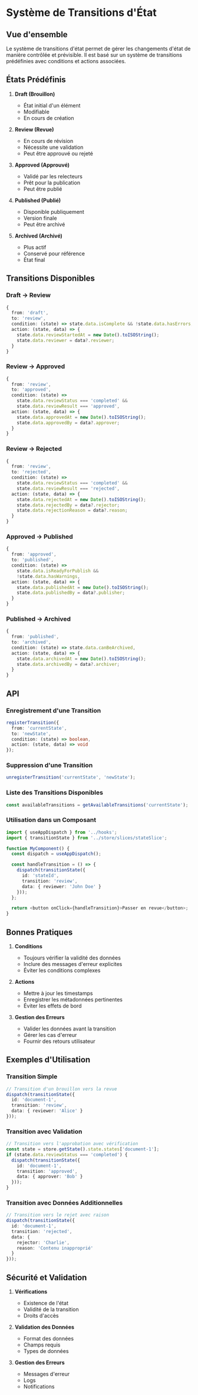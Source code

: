 # Système de Transitions d'État

## Vue d'ensemble

Le système de transitions d'état permet de gérer les changements d'état de manière contrôlée et prévisible. Il est basé sur un système de transitions prédéfinies avec conditions et actions associées.

## États Prédéfinis

1. **Draft (Brouillon)**
   - État initial d'un élément
   - Modifiable
   - En cours de création

2. **Review (Revue)**
   - En cours de révision
   - Nécessite une validation
   - Peut être approuvé ou rejeté

3. **Approved (Approuvé)**
   - Validé par les relecteurs
   - Prêt pour la publication
   - Peut être publié

4. **Published (Publié)**
   - Disponible publiquement
   - Version finale
   - Peut être archivé

5. **Archived (Archivé)**
   - Plus actif
   - Conservé pour référence
   - État final

## Transitions Disponibles

### Draft → Review
```typescript
{
  from: 'draft',
  to: 'review',
  condition: (state) => state.data.isComplete && !state.data.hasErrors,
  action: (state, data) => {
    state.data.reviewStartedAt = new Date().toISOString();
    state.data.reviewer = data?.reviewer;
  }
}
```

### Review → Approved
```typescript
{
  from: 'review',
  to: 'approved',
  condition: (state) => 
    state.data.reviewStatus === 'completed' && 
    state.data.reviewResult === 'approved',
  action: (state, data) => {
    state.data.approvedAt = new Date().toISOString();
    state.data.approvedBy = data?.approver;
  }
}
```

### Review → Rejected
```typescript
{
  from: 'review',
  to: 'rejected',
  condition: (state) => 
    state.data.reviewStatus === 'completed' && 
    state.data.reviewResult === 'rejected',
  action: (state, data) => {
    state.data.rejectedAt = new Date().toISOString();
    state.data.rejectedBy = data?.rejector;
    state.data.rejectionReason = data?.reason;
  }
}
```

### Approved → Published
```typescript
{
  from: 'approved',
  to: 'published',
  condition: (state) => 
    state.data.isReadyForPublish && 
    !state.data.hasWarnings,
  action: (state, data) => {
    state.data.publishedAt = new Date().toISOString();
    state.data.publishedBy = data?.publisher;
  }
}
```

### Published → Archived
```typescript
{
  from: 'published',
  to: 'archived',
  condition: (state) => state.data.canBeArchived,
  action: (state, data) => {
    state.data.archivedAt = new Date().toISOString();
    state.data.archivedBy = data?.archiver;
  }
}
```

## API

### Enregistrement d'une Transition

```typescript
registerTransition({
  from: 'currentState',
  to: 'newState',
  condition: (state) => boolean,
  action: (state, data) => void
});
```

### Suppression d'une Transition

```typescript
unregisterTransition('currentState', 'newState');
```

### Liste des Transitions Disponibles

```typescript
const availableTransitions = getAvailableTransitions('currentState');
```

### Utilisation dans un Composant

```typescript
import { useAppDispatch } from '../hooks';
import { transitionState } from '../store/slices/stateSlice';

function MyComponent() {
  const dispatch = useAppDispatch();

  const handleTransition = () => {
    dispatch(transitionState({
      id: 'stateId',
      transition: 'review',
      data: { reviewer: 'John Doe' }
    }));
  };

  return <button onClick={handleTransition}>Passer en revue</button>;
}
```

## Bonnes Pratiques

1. **Conditions**
   - Toujours vérifier la validité des données
   - Inclure des messages d'erreur explicites
   - Éviter les conditions complexes

2. **Actions**
   - Mettre à jour les timestamps
   - Enregistrer les métadonnées pertinentes
   - Éviter les effets de bord

3. **Gestion des Erreurs**
   - Valider les données avant la transition
   - Gérer les cas d'erreur
   - Fournir des retours utilisateur

## Exemples d'Utilisation

### Transition Simple

```typescript
// Transition d'un brouillon vers la revue
dispatch(transitionState({
  id: 'document-1',
  transition: 'review',
  data: { reviewer: 'Alice' }
}));
```

### Transition avec Validation

```typescript
// Transition vers l'approbation avec vérification
const state = store.getState().state.states['document-1'];
if (state.data.reviewStatus === 'completed') {
  dispatch(transitionState({
    id: 'document-1',
    transition: 'approved',
    data: { approver: 'Bob' }
  }));
}
```

### Transition avec Données Additionnelles

```typescript
// Transition vers le rejet avec raison
dispatch(transitionState({
  id: 'document-1',
  transition: 'rejected',
  data: {
    rejector: 'Charlie',
    reason: 'Contenu inapproprié'
  }
}));
```

## Sécurité et Validation

1. **Vérifications**
   - Existence de l'état
   - Validité de la transition
   - Droits d'accès

2. **Validation des Données**
   - Format des données
   - Champs requis
   - Types de données

3. **Gestion des Erreurs**
   - Messages d'erreur
   - Logs
   - Notifications 

